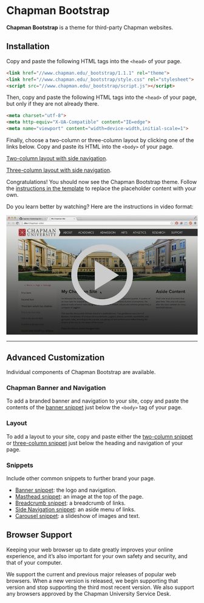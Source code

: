 # Chapman Bootstrap

**Chapman Bootstrap** is a theme for third-party Chapman websites.

## Installation

Copy and paste the following HTML tags into the `<head>` of your page.

```html
<link href="//www.chapman.edu/_bootstrap/1.1.1" rel="theme">
<link href="//www.chapman.edu/_bootstrap/style.css" rel="stylesheet">
<script src="//www.chapman.edu/_bootstrap/script.js"></script>
```

Then, copy and paste the following HTML tags into the `<head>` of your page, but only if they are not already there.

```html
<meta charset="utf-8">
<meta http-equiv="X-UA-Compatible" content="IE=edge">
<meta name="viewport" content="width=device-width,initial-scale=1">
```

Finally, choose a two-column or three-column layout by clicking one of the links below. Copy and paste its HTML into the `<body>` of your page.

[Two-column layout with side navigation](template/2col-sidenav.html).

[Three-column layout with side navigation](template/3col-sidenav.html).

Congratulations! You should now see the Chapman Bootstrap theme. Follow the [instructions in the template](template/2col-sidenav.html#L126-L134) to replace the placeholder content with your own.

Do you learn better by watching? Here are the instructions in video format:

[![Instructions](https://raw.githubusercontent.com/chapmanu/chapman-bootstrap/master/placeholder/instructions-bootstrap.jpg)](http://sandbox.thewikies.com/chapman-bootstrap/instructions-bootstrap.m4v)

---

## Advanced Customization

Individual components of Chapman Bootstrap are available.

### Chapman Banner and Navigation

To add a branded banner and navigation to your site, copy and paste the contents of the [banner snippet](snippet/banner.html) just below the `<body>` tag of your page.

### Layout

To add a layout to your site, copy and paste either the [two-column snippet](snippet/2col.html) or [three-column snippet](snippet/3col.html) just below the heading and navigation of your page.

### Snippets

Include other common snippets to further brand your page.

- [Banner snippet](snippet/banner.html): the logo and navigation.
- [Masthead snippet](snippet/masthead.html): an image at the top of the page.
- [Breadcrumb snippet](snippet/breadcrumb.html): a breadcrumb of links.
- [Side Navigation snippet](snippet/side-navigation.html): an aside menu of links.
- [Carousel snippet](snippet/carousel.html): a slideshow of images and text.

## Browser Support

Keeping your web browser up to date greatly improves your online experience, and it’s also important for your own safety and security, and that of your computer.

We support the current and previous major releases of popular web browsers. When a new version is released, we begin supporting that version and stop supporting the third most recent version. We also support any browsers approved by the Chapman University Service Desk.
